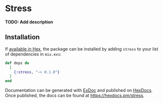 # Stress

**TODO: Add description**

## Installation

If [available in Hex](https://hex.pm/docs/publish), the package can be installed
by adding `stress` to your list of dependencies in `mix.exs`:

```elixir
def deps do
  [
    {:stress, "~> 0.1.0"}
  ]
end
```

Documentation can be generated with [ExDoc](https://github.com/elixir-lang/ex_doc)
and published on [HexDocs](https://hexdocs.pm). Once published, the docs can
be found at <https://hexdocs.pm/stress>.

